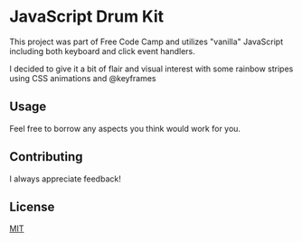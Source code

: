 # JavaScript Drum Kit

This project was part of Free Code Camp and utilizes "vanilla" JavaScript including both keyboard and click event handlers.

I decided to give it a bit of flair and visual interest with some rainbow stripes using CSS animations and @keyframes

## Usage

Feel free to borrow any aspects you think would work for you.

## Contributing

I always appreciate feedback!

## License
[MIT](https://choosealicense.com/licenses/mit/)